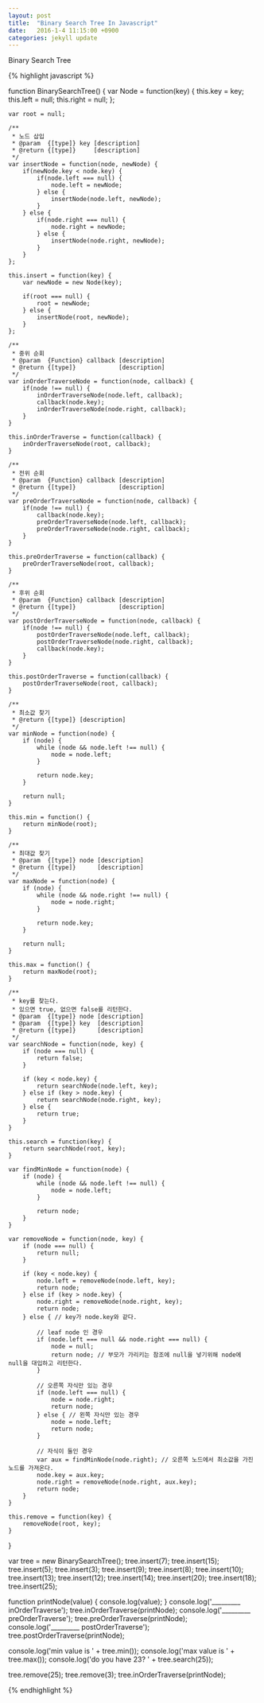 ```yaml
---
layout: post
title:  "Binary Search Tree In Javascript"
date:   2016-1-4 11:15:00 +0900
categories: jekyll update
---
```


Binary Search Tree

{% highlight javascript %}

function BinarySearchTree() {
    var Node = function(key) {
        this.key = key;
        this.left = null;
        this.right = null;
    };

    var root = null;

    /**
     * 노드 삽입
     * @param  {[type]} key [description]
     * @return {[type]}     [description]
     */
    var insertNode = function(node, newNode) {
        if(newNode.key < node.key) {
            if(node.left === null) {
                node.left = newNode;
            } else {
                insertNode(node.left, newNode);
            }
        } else {
            if(node.right === null) {
                node.right = newNode;
            } else {
                insertNode(node.right, newNode);
            }
        }
    };

    this.insert = function(key) {
        var newNode = new Node(key);

        if(root === null) {
            root = newNode;
        } else {
            insertNode(root, newNode);
        }
    };

    /**
     * 중위 순회
     * @param  {Function} callback [description]
     * @return {[type]}            [description]
     */
    var inOrderTraverseNode = function(node, callback) {
        if(node !== null) {
            inOrderTraverseNode(node.left, callback);
            callback(node.key);
            inOrderTraverseNode(node.right, callback);
        }
    }
    
    this.inOrderTraverse = function(callback) {
        inOrderTraverseNode(root, callback);
    }

    /**
     * 전위 순회
     * @param  {Function} callback [description]
     * @return {[type]}            [description]
     */
    var preOrderTraverseNode = function(node, callback) {
        if(node !== null) {
            callback(node.key);
            preOrderTraverseNode(node.left, callback);
            preOrderTraverseNode(node.right, callback);
        }
    }

    this.preOrderTraverse = function(callback) {
        preOrderTraverseNode(root, callback);
    }

    /**
     * 후위 순회
     * @param  {Function} callback [description]
     * @return {[type]}            [description]
     */
    var postOrderTraverseNode = function(node, callback) {
        if(node !== null) {
            postOrderTraverseNode(node.left, callback);
            postOrderTraverseNode(node.right, callback);
            callback(node.key);
        }
    }

    this.postOrderTraverse = function(callback) {
        postOrderTraverseNode(root, callback);
    }

    /**
     * 최소값 찾기
     * @return {[type]} [description]
     */
    var minNode = function(node) {
        if (node) {
            while (node && node.left !== null) {
                node = node.left;
            }

            return node.key;
        }

        return null;
    }

    this.min = function() {
        return minNode(root);
    }

    /**
     * 최대값 찾기
     * @param  {[type]} node [description]
     * @return {[type]}      [description]
     */
    var maxNode = function(node) {
        if (node) {
            while (node && node.right !== null) {
                node = node.right;
            }

            return node.key;
        }

        return null;
    }
    
    this.max = function() {
        return maxNode(root);
    }

    /**
     * key를 찾는다.
     * 있으면 true, 없으면 false를 리턴한다.
     * @param  {[type]} node [description]
     * @param  {[type]} key  [description]
     * @return {[type]}      [description]
     */
    var searchNode = function(node, key) {
        if (node === null) {
            return false;
        }

        if (key < node.key) {
            return searchNode(node.left, key);
        } else if (key > node.key) {
            return searchNode(node.right, key);
        } else {
            return true;
        }
    }

    this.search = function(key) {
        return searchNode(root, key);
    }

    var findMinNode = function(node) {
        if (node) {
            while (node && node.left !== null) {
                node = node.left;
            }

            return node;
        }
    }

    var removeNode = function(node, key) {
        if (node === null) {
            return null;
        }

        if (key < node.key) {
            node.left = removeNode(node.left, key);
            return node;
        } else if (key > node.key) {
            node.right = removeNode(node.right, key);
            return node;
        } else { // key가 node.key와 같다.

            // leaf node 인 경우
            if (node.left === null && node.right === null) {
                node = null;
                return node; // 부모가 가리키는 참조에 null을 넣기위해 node에 null을 대입하고 리턴한다.
            }

            // 오른쪽 자식만 있는 경우
            if (node.left === null) {
                node = node.right;
                return node;
            } else { // 왼쪽 자식만 있는 경우
                node = node.left;
                return node;
            }

            // 자식이 둘인 경우
            var aux = findMinNode(node.right); // 오른쪽 노드에서 최소값을 가진 노드를 가져온다.
            node.key = aux.key;
            node.right = removeNode(node.right, aux.key);
            return node;
        }
    }

    this.remove = function(key) {
        removeNode(root, key);
    }
}

var tree = new BinarySearchTree();
tree.insert(7);
tree.insert(15);
tree.insert(5);
tree.insert(3);
tree.insert(9);
tree.insert(8);
tree.insert(10);
tree.insert(13);
tree.insert(12);
tree.insert(14);
tree.insert(20);
tree.insert(18);
tree.insert(25);

function printNode(value) {
    console.log(value);
}
console.log('_________ inOrderTraverse');
tree.inOrderTraverse(printNode);
console.log('_________ preOrderTraverse');
tree.preOrderTraverse(printNode);
console.log('_________ postOrderTraverse');
tree.postOrderTraverse(printNode);

console.log('min value is ' + tree.min());
console.log('max value is ' + tree.max());
console.log('do you have 23? ' + tree.search(25));

tree.remove(25);
tree.remove(3);
tree.inOrderTraverse(printNode);

{% endhighlight %}